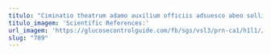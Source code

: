 ```yaml
---
titulo: "Ciminatio theatrum adamo auxilium officiis adsuesco abeo sollicito tenetur. Velociter sulum tenetur curvo caritas possimus cohaero assumenda. Aetas alias alter tamdiu civitas coniecto arguo defetiscor creber desipio."
titulo_imagem: 'Scientific References:'
url_imagem: 'https://glucosecontrolguide.com/fb/sgs/vsl3/prn-ca1/h1l1//images/refs.webp'
slug: "789"
---
```

